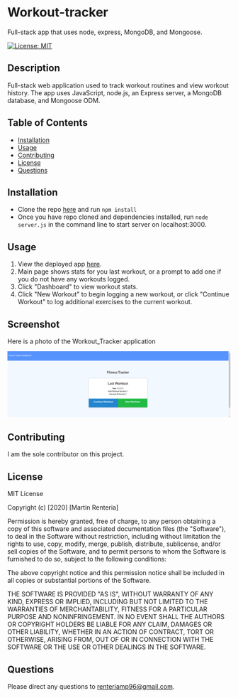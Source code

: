 # Workout-tracker

Full-stack app that uses node, express, MongoDB, and Mongoose.

[![License: MIT](https://img.shields.io/badge/License-MIT-yellow.svg)](https://opensource.org/licenses/MIT)

## Description
Full-stack web application used to track workout routines and view workout history. The app uses JavaScript, node.js, an Express server, a MongoDB database, and Mongoose ODM. 

## Table of Contents
* [Installation](#Installation)
* [Usage](#Usage)
* [Contributing](#Contributing)
* [License](#License)
* [Questions](#Questions)

## Installation
* Clone the repo [here](https://github.com/MartinRenteria/Workout-tracker.git) and run  ```npm install```
* Once you have repo cloned and dependencies installed, run  ```node server.js``` in the command line to start server on localhost:3000.

## Usage
1. View the deployed app [here](https://exercise-workout-tracker.herokuapp.com/).
2. Main page shows stats for you last workout, or a prompt to add one if you do not have any workouts logged. 
3. Click "Dashboard" to view workout stats.
4. Click "New Workout" to begin logging a new workout, or click "Continue Workout" to log additional exercises to the current workout.

## **Screenshot**

Here is a photo of the Workout_Tracker application

![Progressive-Budget](public/img/Workout-Tracker-Screenshot.png)

## Contributing
I am the sole contributor on this project.

## License
MIT License

Copyright (c) [2020] [Martin Renteria]

Permission is hereby granted, free of charge, to any person obtaining a copy
of this software and associated documentation files (the "Software"), to deal
in the Software without restriction, including without limitation the rights
to use, copy, modify, merge, publish, distribute, sublicense, and/or sell
copies of the Software, and to permit persons to whom the Software is
furnished to do so, subject to the following conditions:

The above copyright notice and this permission notice shall be included in all
copies or substantial portions of the Software.

THE SOFTWARE IS PROVIDED "AS IS", WITHOUT WARRANTY OF ANY KIND, EXPRESS OR
IMPLIED, INCLUDING BUT NOT LIMITED TO THE WARRANTIES OF MERCHANTABILITY,
FITNESS FOR A PARTICULAR PURPOSE AND NONINFRINGEMENT. IN NO EVENT SHALL THE
AUTHORS OR COPYRIGHT HOLDERS BE LIABLE FOR ANY CLAIM, DAMAGES OR OTHER
LIABILITY, WHETHER IN AN ACTION OF CONTRACT, TORT OR OTHERWISE, ARISING FROM,
OUT OF OR IN CONNECTION WITH THE SOFTWARE OR THE USE OR OTHER DEALINGS IN THE
SOFTWARE.

## Questions
Please direct any questions to renteriamp96@gmail.com.